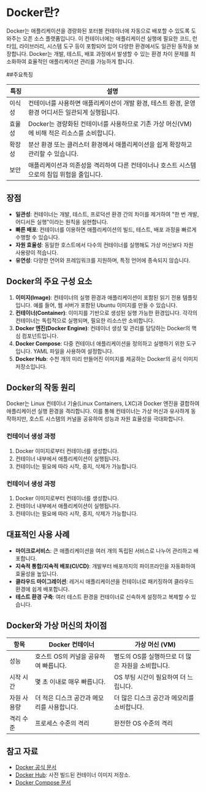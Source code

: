 # Docker란?

Docker는 애플리케이션을 경량화된 포터블 컨테이너에 자동으로 배포할 수 있도록 도와주는 오픈 소스 플랫폼입니다. 이 컨테이너에는 애플리케이션 실행에 필요한 코드, 런타임, 라이브러리, 시스템 도구 등이 포함되어 있어 다양한 환경에서도 일관된 동작을 보장합니다. Docker는 개발, 테스트, 배포 과정에서 발생할 수 있는 환경 차이 문제를 최소화하여 효율적인 애플리케이션 관리를 가능하게 합니다.

##주요특징

| 특징           | 설명                                                                      |
|----------------|--------------------------------------------------------------------------|
| 이식성         | 컨테이너를 사용하면 애플리케이션이 개발 환경, 테스트 환경, 운영 환경 어디서든 일관되게 실행됩니다. |
| 효율성         | Docker는 경량화된 컨테이너를 사용하므로 기존 가상 머신(VM)에 비해 적은 리소스를 소비합니다.       |
| 확장성         | 분산 환경 또는 클러스터 환경에서 애플리케이션을 쉽게 확장하고 관리할 수 있습니다.                 |
| 보안           | 애플리케이션과 의존성을 격리하여 다른 컨테이너나 호스트 시스템으로의 침입 위험을 줄입니다.        |

## 장점

- **일관성**: 컨테이너는 개발, 테스트, 프로덕션 환경 간의 차이를 제거하여 "한 번 개발, 어디서든 실행"이라는 원칙을 실현합니다.
- **빠른 배포**: 컨테이너를 이용하면 애플리케이션의 빌드, 테스트, 배포 과정을 빠르게 수행할 수 있습니다.
- **자원 효율성**: 동일한 호스트에서 다수의 컨테이너를 실행해도 가상 머신보다 자원 사용량이 적습니다.
- **유연성**: 다양한 언어와 프레임워크를 지원하며, 특정 언어에 종속되지 않습니다.

## Docker의 주요 구성 요소

1. **이미지(Image)**: 컨테이너의 실행 환경과 애플리케이션이 포함된 읽기 전용 템플릿입니다. 예를 들어, 웹 서버가 포함된 Ubuntu 이미지를 만들 수 있습니다.
2. **컨테이너(Container)**: 이미지를 기반으로 생성된 실행 가능한 환경입니다. 각각의 컨테이너는 독립적으로 실행되며, 필요한 리소스만 소비합니다.
3. **Docker 엔진(Docker Engine)**: 컨테이너 생성 및 관리를 담당하는 Docker의 핵심 컴포넌트입니다.
4. **Docker Compose**: 다중 컨테이너 애플리케이션을 정의하고 실행하기 위한 도구입니다. YAML 파일을 사용하여 설정합니다.
5. **Docker Hub**: 수천 개의 미리 만들어진 이미지를 제공하는 Docker의 공식 이미지 저장소입니다.

## Docker의 작동 원리

Docker는 Linux 컨테이너 기술(Linux Containers, LXC)과 Docker 엔진을 결합하여 애플리케이션 실행 환경을 격리합니다. 이를 통해 컨테이너는 가상 머신과 유사하게 동작하지만, 호스트 시스템의 커널을 공유하여 성능과 자원 효율성을 극대화합니다.

### 컨테이너 생성 과정
1. Docker 이미지로부터 컨테이너를 생성합니다.
2. 컨테이너 내부에서 애플리케이션이 실행됩니다.
3. 컨테이너는 필요에 따라 시작, 중지, 삭제가 가능합니다.

### 컨테이너 생성 과정
1. Docker 이미지로부터 컨테이너를 생성합니다.
2. 컨테이너 내부에서 애플리케이션이 실행됩니다.
3. 컨테이너는 필요에 따라 시작, 중지, 삭제가 가능합니다.

## 대표적인 사용 사례

- **마이크로서비스**: 큰 애플리케이션을 여러 개의 독립된 서비스로 나누어 관리하고 배포합니다.
- **지속적 통합/지속적 배포(CI/CD)**: 개발부터 배포까지의 파이프라인을 자동화하여 효율성을 높입니다.
- **클라우드 마이그레이션**: 레거시 애플리케이션을 컨테이너로 패키징하여 클라우드 환경에 쉽게 배포합니다.
- **테스트 환경 구축**: 여러 테스트 환경을 컨테이너로 신속하게 설정하고 복제할 수 있습니다.

## Docker와 가상 머신의 차이점

| 항목              | Docker 컨테이너                                   | 가상 머신 (VM)                                    |
|-------------------|------------------------------------------------|------------------------------------------------|
| 성능              | 호스트 OS의 커널을 공유하여 빠릅니다.            | 별도의 OS를 실행하므로 더 많은 자원을 소비합니다. |
| 시작 시간          | 몇 초 이내로 매우 빠릅니다.                     | OS 부팅 시간이 필요하여 더 느립니다.             |
| 자원 사용량        | 더 적은 디스크 공간과 메모리를 사용합니다.       | 더 많은 디스크 공간과 메모리를 소비합니다.       |
| 격리 수준          | 프로세스 수준의 격리                            | 완전한 OS 수준의 격리                            |

## 참고 자료

- [Docker 공식 문서](https://docs.docker.com)
- [Docker Hub](https://hub.docker.com): 사전 빌드된 컨테이너 이미지 저장소.
- [Docker Compose 문서](https://docs.docker.com/compose)





